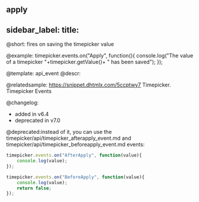 apply
---
sidebar_label: 
title: 
---          

@short: fires on saving the timepicker value




@example:
timepicker.events.on("Apply", function(){
    console.log("The value of a timepicker "+timepicker.getValue()+ " has been saved");
});


@template: api_event
@descr:

@relatedsample: https://snippet.dhtmlx.com/5ccptwy7	Timepicker. Timepicker Events

@changelog: 

- added in v6.4
- deprecated in v7.0

@deprecated:instead of it, you can use the timepicker/api/timepicker_afterapply_event.md and timepicker/api/timepicker_beforeapply_event.md events:

~~~js
timepicker.events.on("AfterApply", function(value){
	console.log(value);
});

timepicker.events.on("BeforeApply", function(value){
	console.log(value);
    return false;
});
~~~
